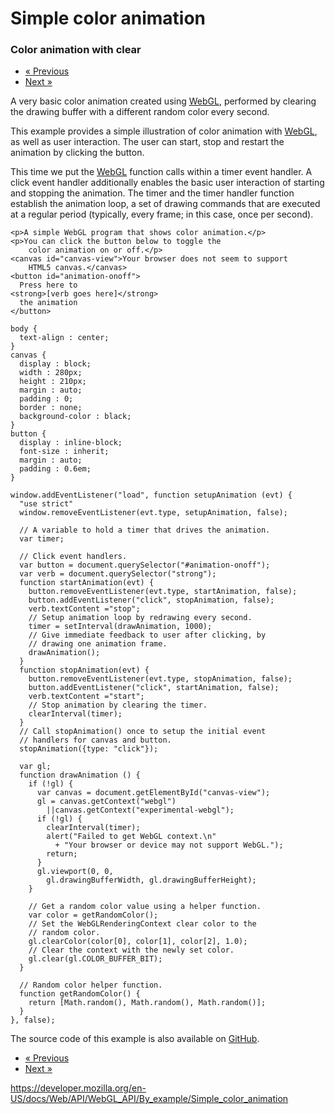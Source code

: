 Simple color animation
======================

### Color animation with clear

-   <a href="clearing_by_clicking" class="button minimal">« Previous</a>
-   <a href="color_masking" class="button minimal">Next »</a>

A very basic color animation created using [WebGL](https://developer.mozilla.org/en-US/docs/Glossary/WebGL), performed by clearing the drawing buffer with a different random color every second.

This example provides a simple illustration of color animation with [WebGL](https://developer.mozilla.org/en-US/docs/Glossary/WebGL), as well as user interaction. The user can start, stop and restart the animation by clicking the button.

This time we put the [WebGL](https://developer.mozilla.org/en-US/docs/Glossary/WebGL) function calls within a timer event handler. A click event handler additionally enables the basic user interaction of starting and stopping the animation. The timer and the timer handler function establish the animation loop, a set of drawing commands that are executed at a regular period (typically, every frame; in this case, once per second).

    <p>A simple WebGL program that shows color animation.</p>
    <p>You can click the button below to toggle the
        color animation on or off.</p>
    <canvas id="canvas-view">Your browser does not seem to support
        HTML5 canvas.</canvas>
    <button id="animation-onoff">
      Press here to
    <strong>[verb goes here]</strong>
      the animation
    </button>

    body {
      text-align : center;
    }
    canvas {
      display : block;
      width : 280px;
      height : 210px;
      margin : auto;
      padding : 0;
      border : none;
      background-color : black;
    }
    button {
      display : inline-block;
      font-size : inherit;
      margin : auto;
      padding : 0.6em;
    }

    window.addEventListener("load", function setupAnimation (evt) {
      "use strict"
      window.removeEventListener(evt.type, setupAnimation, false);

      // A variable to hold a timer that drives the animation.
      var timer;

      // Click event handlers.
      var button = document.querySelector("#animation-onoff");
      var verb = document.querySelector("strong");
      function startAnimation(evt) {
        button.removeEventListener(evt.type, startAnimation, false);
        button.addEventListener("click", stopAnimation, false);
        verb.textContent ="stop";
        // Setup animation loop by redrawing every second.
        timer = setInterval(drawAnimation, 1000);
        // Give immediate feedback to user after clicking, by
        // drawing one animation frame.
        drawAnimation();
      }
      function stopAnimation(evt) {
        button.removeEventListener(evt.type, stopAnimation, false);
        button.addEventListener("click", startAnimation, false);
        verb.textContent ="start";
        // Stop animation by clearing the timer.
        clearInterval(timer);
      }
      // Call stopAnimation() once to setup the initial event
      // handlers for canvas and button.
      stopAnimation({type: "click"});

      var gl;
      function drawAnimation () {
        if (!gl) {
          var canvas = document.getElementById("canvas-view");
          gl = canvas.getContext("webgl")
            ||canvas.getContext("experimental-webgl");
          if (!gl) {
            clearInterval(timer);
            alert("Failed to get WebGL context.\n"
              + "Your browser or device may not support WebGL.");
            return;
          }
          gl.viewport(0, 0,
            gl.drawingBufferWidth, gl.drawingBufferHeight);
        }

        // Get a random color value using a helper function.
        var color = getRandomColor();
        // Set the WebGLRenderingContext clear color to the
        // random color.
        gl.clearColor(color[0], color[1], color[2], 1.0);
        // Clear the context with the newly set color.
        gl.clear(gl.COLOR_BUFFER_BIT);
      }

      // Random color helper function.
      function getRandomColor() {
        return [Math.random(), Math.random(), Math.random()];
      }
    }, false);

The source code of this example is also available on [GitHub](https://github.com/idofilin/webgl-by-example/tree/master/simple-color-animation).

-   <a href="clearing_by_clicking" class="button minimal">« Previous</a>
-   <a href="color_masking" class="button minimal">Next »</a>

<a href="https://developer.mozilla.org/en-US/docs/Web/API/WebGL_API/By_example/Simple_color_animation" class="_attribution-link">https://developer.mozilla.org/en-US/docs/Web/API/WebGL_API/By_example/Simple_color_animation</a>
